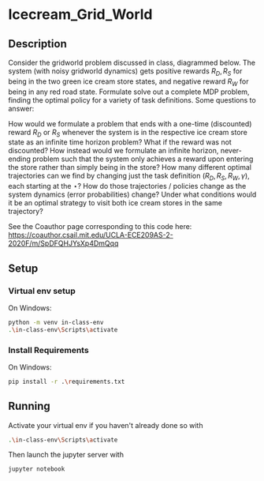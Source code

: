 # Icecream_Grid_World

## Description
Consider the gridworld problem discussed in class, diagrammed below.  The system (with noisy gridworld dynamics) gets positive rewards $R_D, R_S$ for being in the two green ice cream store states, and negative reward $R_W$ for being in any red road state.
Formulate solve out a complete MDP problem, finding the optimal policy for a variety of task definitions.  Some questions to answer:

How would we formulate a problem that ends with a one-time (discounted) reward $R_D$ or $R_S$ whenever the system is in the respective ice cream store state as an infinite time horizon problem?  What if the reward was not discounted?
How instead would we formulate an infinite horizon, never-ending problem such that the system only achieves a reward upon entering the store rather than simply being in the store?
How many different optimal trajectories can we find by changing just the task definition ($R_D, R_S, R_W, \gamma$), each starting at the $\star$?
How do those trajectories / policies change as the system dynamics (error probabilities) change?
Under what conditions would it be an optimal strategy to visit both ice cream stores in the same trajectory?

See the Coauthor page corresponding to this code here: https://coauthor.csail.mit.edu/UCLA-ECE209AS-2-2020F/m/SpDFQHJYsXp4DmQqq

## Setup

### Virtual env setup
On Windows:
```bash
python -m venv in-class-env
.\in-class-env\Scripts\activate
```

### Install Requirements
On Windows:
```bash
pip install -r .\requirements.txt
```


## Running
Activate your virtual env if you haven't already done so with
```bash
.\in-class-env\Scripts\activate
```
Then launch the jupyter server with
```bash
jupyter notebook
```